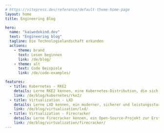 ```yaml
---
# https://vitepress.dev/reference/default-theme-home-page
layout: home
title: Engineering Blog

hero:
  name: "kaiwedekind.dev"
  text: "Engineering blog"
  tagline: Die Technologielandschaft erkunden
  actions:
    - theme: brand
      text: Lesen beginnen
      link: /de/blog/
    - theme: alt
      text: Code Beispiele
      link: /de/code-examples/

features:
  - title: Kubernetes - RKE2
    details: Lerne RKE2 kennen, eine Kubernetes-Distribution, die sich auf Sicherheit und Compliance konzentriert.
    link: /de/blog/kubernetes/rke2/
  - title: Virtualization - LXD
    details: Lerne LXD kennen, ein moderner, sicherer und leistungsstarker Manager für Systemcontainer und virtuelle Maschinen.
    link: /de/blog/virtualization/lxd/
  - title: Virtualization - Firecracker
    details: Lerne Firecracker kennen, ein Open-Source-Projekt zur Erstellung und Verwaltung sicherer, mandantenfähiger Container- und funktionsbasierter Services.
    link: /de/blog/virtualization/firecracker/
---
```


